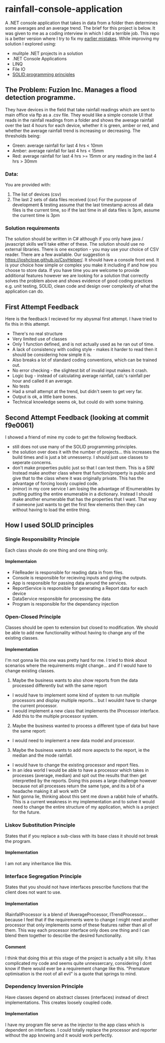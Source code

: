 # rainfall-console-application
A .NET console application that takes in data from a folder then determines some averages and an average trend.
The brief for this project is below. It was given to me as a coding interview in which I did a terrible job. This repo is a better version where I try to fix my [earlier mistakes](#first-attempt-feedback).
While improving my solution I explored using:
- mulitple .NET projects in a solution
- .NET Console Applications
- LINQ
- File IO
- [SOLID programming principles](#how-i-used-solid-principles)

## The Problem: Fuzion Inc. Manages a flood detection programme. 
They have devices in the field that take rainfall readings which are sent to main office via ftp as a .csv file.
They would like a simple console UI that reads in the rainfall readings from a folder and shows the average rainfall over the last 4 hours for each device, whether it is green, amber or red, and whether the average rainfall trend is increasing or decreasing. The thresholds being:
- Green: average rainfall for last 4 hrs < 10mm
- Amber: average rainfall for last 4 hrs < 15mm
- Red: average rainfall for last 4 hrs >= 15mm or any reading in the last 4 hrs > 30mm
### Data:
You are provided with: 
1. The list of devices (csv)
2. The last 2 sets of data files received (csv)
For the purpose of development & testing assume that the last timestamp across all data files is the current time, so if the last time in all data files is 3pm, assume the current time is 3pm

### Solution requirements
The solution should be written in C# although if you only have java / javascript skills we’ll take either of these. The
solution should use no external libraries. There is one exception - you may use your choice of CSV reader. There are a few available. Our suggestion is https://joshclose.github.io/CsvHelper/. It should have a console front end. It is your choice how simple or complex you make it including if and how you choose to store data.
If you have time you are welcome to provide additional features however we are looking for a solution that correctly solves the problem above and shows evidence of good coding practices e.g. unit testing, SOLID, clean code and design over complexity of what the application can do.

## First Attempt Feedback
Here is the feedback I recieved for my abysmal first attempt. I have tried to fix this in this attempt.

- There's no real structure
- Very limited use of classes
- Only 1 function defined, and is not actually used as he ran out of time.
- A lack of consistency with coding style - makes it harder to read then it should be considering how simple it is.
- Also breaks a lot of standard coding conventions, which can be trained out.
- No error checking - the slightest bit of invalid input makes it crash.
- Logic bug - instead of calculating average rainfall, calc's rainfall per hour and called it an average.
- No tests
- Had a small attempt at the trend, but didn't seem to get very far.
- Output is ok, a little bare bones.
- Technical knowledge seems ok, but could do with some training.

## Second Attempt Feedback (looking at commit f9e0061)
I showed a friend of mine my code to get the following feedback.
- still does not use many of the SOLID programming principles.
- the solution over does it with the number of projects... this increases the build times and is just a bit unnessercy. I should just use classes to seperate concerns.
- don't make properties public just so that I can test them. This is a SIN! Instead make another class where that function/property is public and give that to the class where it was originally private. This has the advantage of forcing loosly coupled code.
- (minor) in my core service I am losing the advantage of IEnumerables by putting putting the entire enumerable in a dictionary. Instead I should make another enumerable that has the properties that I want. That way if someone just wants to get the first few elements then they can without having to load the entire thing.
## How I used SOLID principles

### Single Responsibility Principle
Each class shoule do one thing and one thing only. 
#### Implementaion
- FileReader is responsible for reading data in from files.
- Console is responsible for recieving inputs and giving the outputs.
- App is responsible for passing data around the services.
- ReportService is responsible for generating a Report data for each device
- DataService responsible for processing the data
- Program is responsible for the dependancy injection

### Open-Closed Principle
Classes should be open to extension but closed to modification. We should be able to add new functionality without having to change any of the existing classes.
#### Implementation
I'm not gonna lie this one was pretty hard for me. I tried to think about scenarios where the requirements might change... and if I would have to change existing classes.

1. Maybe the business wants to also show reports from the data processed differently but with the same report
  - I would have to implement some kind of system to run multiple processors and display multiple reports... but I wouldnt have to change the current processor.
  - I would implement a new class that implements the IProcessor interface. Add this to the multiple processor system.

2. Maybe the business wanted to process a different type of data but have the same report:
  - I would need to implement a new data model and processor.

3. Maybe the business wants to add more aspects to the report, ie the median and the mode rainfall.
- I would have to change the existing processor and report files.
- In an idea world I would be able to have a processor which takes in processes (average, median) and spit out the results that then get interpretted by the reports. Doing this poses a large challenge however because not all processes return the same type, and its a bit of a headache making it all work with C#
- Not gonna lie, thinking about this sent me down a rabbit hole of whatifs. This is a current weakness in my implementation and to solve it would need to change the entire structure of my application, which is a project for the future.


### Liskov Substitution Principle
States that if you replace a sub-class with its base class it should not break the program.

#### Implementation
I am not any inheritance like this.

### Interface Segregation Principle
States that you should not have interfaces prescribe functions that the client does not want to use.

#### Implementation
IRainfallProcessor is a blend of IAverageProcessor, ITrendProcessor... because I feel that if the requirements were to change I might need another processor that only implements some of these features rather than all of them. This way each processor interface only does one thing and I can blend them together to describe the desired functionality.

#### Comment
I think that doing this at this stage of the project is actually a bit silly. It has complicated my code and seems quite unnessercary, considering I dont know if there would ever be a requirement change like this. "Premature optimisation is the root of all evil" is a quote that springs to mind. 

### Dependency Inversion Principle
Have classes depend on abstract classes (interfaces) instead of direct implementations. This creates loosely coupled code.

#### Implementation
I have my program file serve as the injector to the app class which is dependent on interfaces. I could totally replace the processor and reporter without the app knowing and it would work perfectly.
